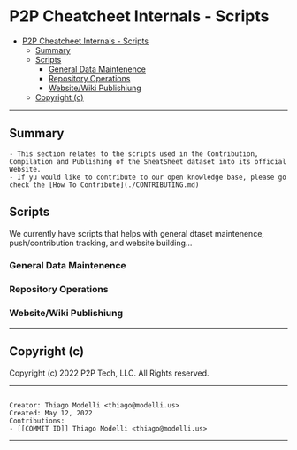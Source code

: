 # P2P Cheatcheet Internals - Scripts

- [P2P Cheatcheet Internals - Scripts](#p2p-cheatcheet-internals---scripts)
  - [Summary](#summary)
  - [Scripts](#scripts)
    - [General Data Maintenence](#general-data-maintenence)
    - [Repository Operations](#repository-operations)
    - [Website/Wiki Publishiung](#websitewiki-publishiung)
  - [Copyright (c)](#copyright-c)

---

## Summary

    - This section relates to the scripts used in the Contribution, Compilation and Publishing of the SheatSheet dataset into its official Website.
    - If yu would like to contribute to our open knowledge base, please go check the [How To Contribute](./CONTRIBUTING.md)

## Scripts

We currently have scripts that helps with general dtaset maintenence, push/contribution tracking, and website building...

### General Data Maintenence

### Repository Operations

### Website/Wiki Publishiung

---

## Copyright (c)

Copyright (c) 2022 P2P Tech, LLC.
All Rights reserved.

---

```metadata

Creator: Thiago Modelli <thiago@modelli.us>
Created: May 12, 2022
Contributions:
- [[COMMIT ID]] Thiago Modelli <thiago@modelli.us>

```

---
